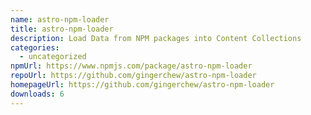 ```yaml
---
name: astro-npm-loader
title: astro-npm-loader
description: Load Data from NPM packages into Content Collections
categories:
  - uncategorized
npmUrl: https://www.npmjs.com/package/astro-npm-loader
repoUrl: https://github.com/gingerchew/astro-npm-loader
homepageUrl: https://github.com/gingerchew/astro-npm-loader
downloads: 6
---
```

